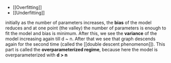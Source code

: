 - [[Overfitting]]
- [[Underfitting]]


initially as the number of parameters increases, the **bias** of the model reduces and at one point (the valley) the number of parameters is enough to fit the model and bias is minimum. After this, we see the **variance** of the model increasing again till d ~ n. After that we see that graph descends again for the second time (called the [[double descent phenomenon]]). This part is called the **overparameterized regime**, because here the model is overparameterized with **d > n**
